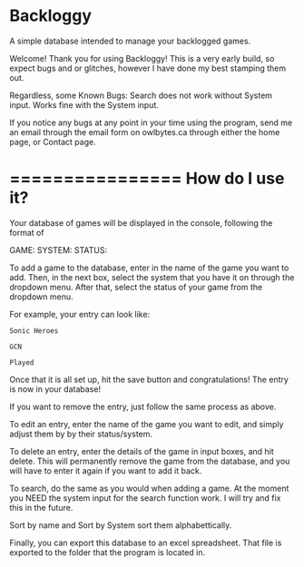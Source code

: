 # Backloggy
A simple database intended to manage your backlogged games.

Welcome! Thank you for using Backloggy! This is a very early build, so expect bugs
and or glitches, however I have done my best stamping them out.

Regardless, some Known Bugs:
Search does not work without System input. Works fine with the System input.

If you notice any bugs at any point in your time using the program, send me an email through the email form on owlbytes.ca through either the home page, or Contact page.

================
How do I use it?
================
Your database of games will be displayed in the console, following the format of

GAME: SYSTEM: STATUS:


To add a game to the database, enter in the name of the game you want to add.
Then, in the next box, select the system that you have it on through the dropdown menu.
After that, select the status of your game from the dropdown menu.

For example, your entry can look like:

	Sonic Heroes
	
	GCN

	Played

Once that it is all set up, hit the save button and congratulations! The entry is now in your
database!

If you want to remove the entry, just follow the same process as above.

To edit an entry, enter the name of the game you want to edit, and simply adjust them by
by their status/system.

To delete an entry, enter the details of the game in input boxes, and hit delete. This will
permanently remove the game from the database, and you will have to enter it again if you want
to add it back.

To search, do the same as you would when adding a game. At the moment you NEED the system input
for the search function work. I will try and fix this in the future.

Sort by name and Sort by System sort them alphabettically.

Finally, you can export this database to an excel spreadsheet. That file is exported to the folder that the program is located in.
